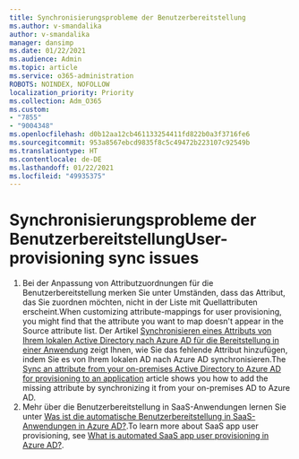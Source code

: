 ```yaml
---
title: Synchronisierungsprobleme der Benutzerbereitstellung
ms.author: v-smandalika
author: v-smandalika
manager: dansimp
ms.date: 01/22/2021
ms.audience: Admin
ms.topic: article
ms.service: o365-administration
ROBOTS: NOINDEX, NOFOLLOW
localization_priority: Priority
ms.collection: Adm_O365
ms.custom:
- "7855"
- "9004348"
ms.openlocfilehash: d0b12aa12cb461133254411fd822b0a3f3716fe6
ms.sourcegitcommit: 953a8567ebcd9835f8c5c49472b223107c92549b
ms.translationtype: HT
ms.contentlocale: de-DE
ms.lasthandoff: 01/22/2021
ms.locfileid: "49935375"
---
```

# <a name="user-provisioning-sync-issues"></a><span data-ttu-id="cbaeb-102">Synchronisierungsprobleme der Benutzerbereitstellung</span><span class="sxs-lookup"><span data-stu-id="cbaeb-102">User-provisioning sync issues</span></span>

1. <span data-ttu-id="cbaeb-103">Bei der Anpassung von Attributzuordnungen für die Benutzerbereitstellung merken Sie unter Umständen, dass das Attribut, das Sie zuordnen möchten, nicht in der Liste mit Quellattributen erscheint.</span><span class="sxs-lookup"><span data-stu-id="cbaeb-103">When customizing attribute-mappings for user provisioning, you might find that the attribute you want to map doesn't appear in the Source attribute list.</span></span> <span data-ttu-id="cbaeb-104">Der Artikel [Synchronisieren eines Attributs von Ihrem lokalen Active Directory nach Azure AD für die Bereitstellung in einer Anwendung](https://docs.microsoft.com/azure/active-directory/app-provisioning/user-provisioning-sync-attributes-for-mapping) zeigt Ihnen, wie Sie das fehlende Attribut hinzufügen, indem Sie es von Ihrem lokalen AD nach Azure AD synchronisieren.</span><span class="sxs-lookup"><span data-stu-id="cbaeb-104">The [Sync an attribute from your on-premises Active Directory to Azure AD for provisioning to an application](https://docs.microsoft.com/azure/active-directory/app-provisioning/user-provisioning-sync-attributes-for-mapping) article shows you how to add the missing attribute by synchronizing it from your on-premises AD to Azure AD.</span></span>
2. <span data-ttu-id="cbaeb-105">Mehr über die Benutzerbereitstellung in SaaS-Anwendungen lernen Sie unter [Was ist die automatische Benutzerbereitstellung in SaaS-Anwendungen in Azure AD?](https://docs.microsoft.com/azure/active-directory/app-provisioning/user-provisioning).</span><span class="sxs-lookup"><span data-stu-id="cbaeb-105">To learn more about SaaS app user provisioning, see [What is automated SaaS app user provisioning in Azure AD?](https://docs.microsoft.com/azure/active-directory/app-provisioning/user-provisioning).</span></span>
